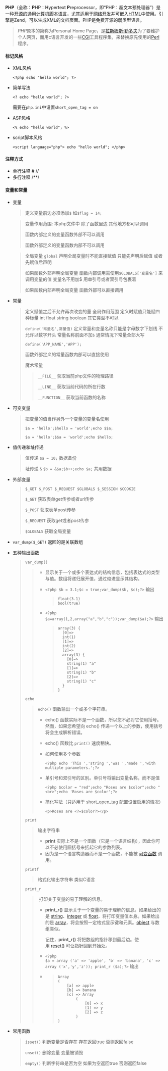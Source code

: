 **PHP**（全称：**P**HP：**H**ypertext **P**reprocessor，即“PHP：超文本预处理器”）是一种[开源的](https://zh.wikipedia.org/wiki/%E5%BC%80%E6%BA%90)通用[计算机](https://zh.wikipedia.org/wiki/%E8%AE%A1%E7%AE%97%E6%9C%BA)[脚本语言](https://zh.wikipedia.org/wiki/%E8%84%9A%E6%9C%AC%E8%AF%AD%E8%A8%80)，尤其适用于[网络开发](https://zh.wikipedia.org/wiki/%E7%BD%91%E7%BB%9C%E5%BC%80%E5%8F%91)并可嵌入[HTML](https://zh.wikipedia.org/wiki/HTML)中使用。引擎是Zend，可以生成XML的文档页面。PHP是免费开源的弱类型语言。

> *PHP*原本的简称为Personal Home Page，是[拉斯姆斯·勒多夫](https://zh.wikipedia.org/wiki/%E6%8B%89%E6%96%AF%E5%A7%86%E6%96%AF%C2%B7%E5%8B%92%E5%A4%9A%E5%A4%AB)为了要维护个人网页，而用c语言开发的一些[CGI](https://zh.wikipedia.org/wiki/%E9%80%9A%E7%94%A8%E7%BD%91%E5%85%B3%E6%8E%A5%E5%8F%A3)工具程序集，来替换原先使用的[Perl](https://zh.wikipedia.org/wiki/Perl)程序。

#### 标记风格

- XML风格

   `<?php echo "hello world"; ?>`

- 简单写法

   `<? echo "hello world"; ?>` 

  需要在`php.ini`中设置`short_open_tag = on`

- ASP风格

  `<% echo "hello world"; %>` 

- script脚本风格

  `<script language="php"> echo "hello world"; </php>`

#### 注释方式

- 单行注释 # //
- 多行注释 /**/

#### 变量和常量

- 变量

  > 定义变量前边必须添加`$`  如`$flag = 14;` 

  > 变量作用范围: 本php文件中 除了函数里边 其他地方都可以调用
  >
  > 函数内部定义的变量函数外部不可以调用
  >
  > 函数外部定义的变量函数内部不可以调用

  > 全局变量 `global`  声明全局变量时不能直接赋值 只能先声明后赋值 或者先赋值后声明  
  >
  > 如果函数外部声明全局变量 函数内部调用需使用`$GLOBALS['变量名']` 来调用变量的值 变量名不用加$ 用单引号或者双引号包裹着 
  >
  > 如果函数内部声明全局变量 函数外部可以直接调用

- 常量

  > 定义赋值之后不允许再次改变的量 全局作用范围 定义时赋值只能赋四种标量 int float string boolean 其它类型不可以
  >
  > `define('常量名',常量值)`  定义常量和变量名称只能是字母数字下划线 不允许以数字开头  常量名称前面不加`$` 通常情况下常量全部大写
  >
  > `define('APP_NAME','APP');` 
  >
  > 函数外部定义的常量函数内部可以直接使用
  >
  > 魔术常量
  >
  > > `__FILE__`  获取当前php文件的物理路径
  > >
  > > `__LINE__`  获取当前代码的所在行数
  > >
  > > `__FUNCTION__`  获取当前函数的名称

- 可变变量

  > 把变量的值当作另外一个变量的变量名使用
  >
  > `$a = 'hello';$hello = 'world';echo $$a;` 
  >
  > `$a = 'hello';$$a = 'world';echo $hello;` 

- 值传递和址传递

  > 值传递 `$a = 10;`  数据备份
  >
  > 址传递 `&`  `$b = &$a;$b++;echo $a;`  共用数据

- 外部变量

  > `$_GET $_POST $_REQUEST $GLOBALS $_SESSION $COOKIE`  
  >
  > `$_GET` 获取表单get传参或者url传参
  >
  > `$_POST` 获取表单post传参
  >
  > `$_REQUEST` 获取get或者post传参
  >
  > `$GLOBALS` 获取全局变量

- `var_dump($_GET)` 返回的是关联数组

- 五种输出函数

  > `var_dump()` 
  >
  > > - 显示关于一个或多个表达式的结构信息，包括表达式的类型与值。数组将递归展开值，通过缩进显示其结构。
  > >
  > > - `<?php $b = 3.1;$c = true;var_dump($b, $c);?>` 输出
  > >
  > >   > ```
  > >   > float(3.1)
  > >   > bool(true)
  > >   > ```
  > >
  > > - `<?php $a=array(1,2,array("a","b","c"));var_dump($a);?>`  输出
  > >
  > >   > ```
  > >   > array(3) {
  > >   >   [0]=>
  > >   >   int(1)
  > >   >   [1]=>
  > >   >   int(2)
  > >   >   [2]=>
  > >   >   array(3) {
  > >   >     [0]=>
  > >   >     string(1) "a"
  > >   >     [1]=>
  > >   >     string(1) "b"
  > >   >     [2]=>
  > >   >     string(1) "c"
  > >   >   }
  > >   > }
  > >   > ```
  >
  > `echo` 
  >
  > > `echo()` 函数输出一个或多个字符串。
  > >
  > > - echo() 函数实际不是一个函数，所以您不必对它使用括号。然而，如果您希望向 echo() 传递一个以上的参数，使用括号将会生成解析错误。
  > >
  > > - echo() 函数比 `print()` 速度稍快。
  > >
  > > - 如何使用多个参数
  > >
  > >   `<?php echo 'This ','string ','was ','made ','with multiple parameters.';?> `  
  > >
  > > - 单引号和双引号的区别。单引号将输出变量名称，而不是值
  > >
  > >   `<?php $color = "red";echo "Roses are $color";echo "<br>";echo 'Roses are $color';?>` 
  > >
  > > - 简化写法（只适用于 short_open_tag 配置设置启用的情况）
  > >
  > >   `<p>Roses are <?=$color?></p>` 
  >
  > `print` 
  >
  > > 输出字符串
  > >
  > > - **print** 实际上不是一个函数（它是一个语言结构），因此你可以不必使用圆括号来括起它的参数列表。
  > > - 因为是一个语言构造器而不是一个函数，不能被 [可变函数](http://php.net/manual/zh/functions.variable-functions.php) 调用。
  >
  > `printf` 
  >
  > > 格式化输出字符串 类似C语言
  >
  > `print_r` 
  >
  > >  打印关于变量的易于理解的信息。
  > >
  > > - **print_r()** 显示关于一个变量的易于理解的信息。如果给出的是 [string](http://php.net/manual/zh/language.types.string.php)、[integer](http://php.net/manual/zh/language.types.integer.php) 或 [float](http://php.net/manual/zh/language.types.float.php)，将打印变量值本身。如果给出的是 [array](http://php.net/manual/zh/language.types.array.php)，将会按照一定格式显示键和元素。[object](http://php.net/manual/zh/language.types.object.php) 与数组类似。
  > >
  > >   记住，**print_r()** 将把数组的指针移到最后边。使用 [reset()](http://php.net/manual/zh/function.reset.php) 可让指针回到开始处。
  > >
  > > - `<?php $a = array ('a' => 'apple', 'b' => 'banana', 'c' => array ('x','y','z')); print_r ($a);?>`  输出
  > >
  > > - > ```
  > >   > Array
  > >   > (
  > >   >     [a] => apple
  > >   >     [b] => banana
  > >   >     [c] => Array
  > >   >         (
  > >   >             [0] => x
  > >   >             [1] => y
  > >   >             [2] => z
  > >   >         )
  > >   > )
  > >   > ```

- 常用函数

  > `isset()` 判断变量是否存在 存在返回true 否则返回false
  >
  > `unset()` 删除变量 变量被销毁
  >
  > `empty()` 判断字符串是否为空 如果为空返回true 否则返回false 